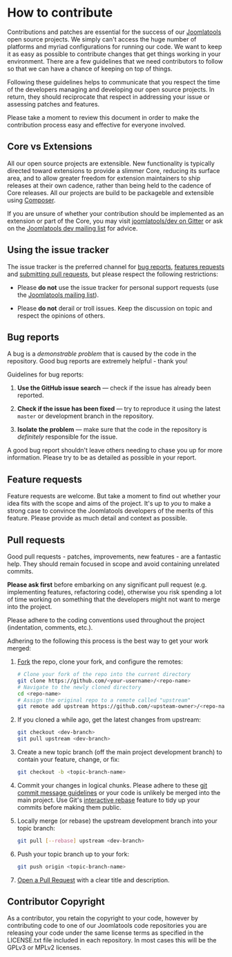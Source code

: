 # How to contribute

Contributions and patches are essential for the success of our [Joomlatools](http://developer.joomlatools.com) 
open source projects. We simply can't access the huge number of platforms 
and myriad configurations for running our code. We want to keep it as easy 
as possible to contribute changes that get things working in your environment. 
There are a few guidelines that we need contributors to follow so that we 
can have a chance of keeping on top of things.

Following these guidelines helps to communicate that you respect the time of
the developers managing and developing our open source projects. In return,
they should reciprocate that respect in addressing your issue or assessing
patches and features.

Please take a moment to review this document in order to make the contribution
process easy and effective for everyone involved.

## Core vs Extensions

All our open source projects are extensible. New functionality is typically 
directed toward extensions to provide a slimmer Core, reducing its surface 
area, and to allow greater freedom for extension maintainers to ship releases 
at their own cadence, rather than being held to the cadence of Core releases. 
All our projects are build to be packageble and extensible using [Composer](https://getcomposer.org/).

If you are unsure of whether your contribution should be implemented as an 
extension or part of the Core, you may visit
[joomlatools/dev on Gitter](http://gitter.im/joomlatools/dev) or ask on the
[Joomlatools dev mailing list](https://groups.google.com/forum/#!forum/joomlatools-dev)
for advice.

## Using the issue tracker

The issue tracker is the preferred channel for [bug reports](#bugs),
[features requests](#features) and [submitting pull
requests](#pull-requests), but please respect the following restrictions:

* Please **do not** use the issue tracker for personal support requests (use the
  [Joomlatools mailing list](https://groups.google.com/forum/#!forum/joomlatools-dev)).

* Please **do not** derail or troll issues. Keep the discussion on topic and
  respect the opinions of others.


<a name="bugs"></a>
## Bug reports

A bug is a _demonstrable problem_ that is caused by the code in the repository.
Good bug reports are extremely helpful - thank you!

Guidelines for bug reports:

1. **Use the GitHub issue search** &mdash; check if the issue has already been
   reported.

2. **Check if the issue has been fixed** &mdash; try to reproduce it using the
   latest `master` or development branch in the repository.

3. **Isolate the problem** &mdash; make sure that the code in the repository is
_definitely_ responsible for the issue.

A good bug report shouldn't leave others needing to chase you up for more
information. Please try to be as detailed as possible in your report.


<a name="features"></a>
## Feature requests

Feature requests are welcome. But take a moment to find out whether your idea
fits with the scope and aims of the project. It's up to *you* to make a strong
case to convince the Joomlatools developers of the merits of this feature. Please
provide as much detail and context as possible.


<a name="pull-requests"></a>
## Pull requests

Good pull requests - patches, improvements, new features - are a fantastic
help. They should remain focused in scope and avoid containing unrelated
commits.

**Please ask first** before embarking on any significant pull request (e.g.
implementing features, refactoring code), otherwise you risk spending a lot of
time working on something that the developers might not want to merge into the
project.

Please adhere to the coding conventions used throughout the project (indentation,
comments, etc.).

Adhering to the following this process is the best way to get your work
merged:

1. [Fork](http://help.github.com/fork-a-repo/) the repo, clone your fork,
   and configure the remotes:

   ```bash
   # Clone your fork of the repo into the current directory
   git clone https://github.com/<your-username>/<repo-name>
   # Navigate to the newly cloned directory
   cd <repo-name>
   # Assign the original repo to a remote called "upstream"
   git remote add upstream https://github.com/<upsteam-owner>/<repo-name>
   ```

2. If you cloned a while ago, get the latest changes from upstream:

   ```bash
   git checkout <dev-branch>
   git pull upstream <dev-branch>
   ```

3. Create a new topic branch (off the main project development branch) to
   contain your feature, change, or fix:

   ```bash
   git checkout -b <topic-branch-name>
   ```

4. Commit your changes in logical chunks. Please adhere to these [git commit
   message guidelines](http://tbaggery.com/2008/04/19/a-note-about-git-commit-messages.html)
   or your code is unlikely be merged into the main project. Use Git's
   [interactive rebase](https://help.github.com/articles/interactive-rebase)
   feature to tidy up your commits before making them public.

5. Locally merge (or rebase) the upstream development branch into your topic branch:

   ```bash
   git pull [--rebase] upstream <dev-branch>
   ```

6. Push your topic branch up to your fork:

   ```bash
   git push origin <topic-branch-name>
   ```

10. [Open a Pull Request](https://help.github.com/articles/using-pull-requests/)
    with a clear title and description.
    
<a name="contributor-copyright"></a>
## Contributor Copyright
 
As a contributor, you retain the copyright to your code, however by contributing 
code to one of our Joomlatools code repositories you are releasing your code under 
the same license terms as specified in the LICENSE.txt file included in each 
repository. In most cases this will be the GPLv3 or MPLv2 licenses. 
